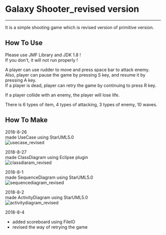 # Galaxy Shooter_revised version
----------
It is a simple shooting game which is revised version of primitive version.

## How To Use
Please use JMF Library and JDK 1.8 !  
If you don't, it will not run properly !

A player can use rudder to move and press space bar to attack enemy.  
Also, player can pause the game by pressing S key, and resume it by pressing A key.  
If a player is dead, player can retry the game by continuing to press R key.

If a player collide with an enemy, the player will lose life.

There is 6 types of item, 4 types of attacking, 3 types of enemy, 10 waves.

## How To Make
2018-8-26  
made UseCase using StarUML5.0  
![usecase_revised](https://user-images.githubusercontent.com/30407766/43567101-a23981d4-966b-11e8-9548-bc4d2009e301.jpg)


2018-8-27  
made ClassDiagram using Eclipse plugin  
![classdiaram_revised](https://user-images.githubusercontent.com/30407766/43567122-b0bb03f4-966b-11e8-8dcd-7532245fd22c.jpg)


2018-8-1  
made SequenceDiagram using StarUML5.0  
![sequencediagram_revised](https://user-images.githubusercontent.com/30407766/43567129-b59908a8-966b-11e8-9199-db93130dfabf.jpg)

2018-8-2  
made ActivityDiagram using StarUML5.0  
![activitydiagram_revised](https://user-images.githubusercontent.com/30407766/43567128-b4c1e08a-966b-11e8-8ab7-1b9729ac233d.jpg)

2018-8-4  
* added scoreboard using FileIO  
* revised the way of retrying the game
